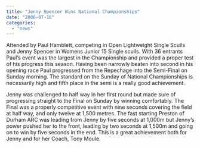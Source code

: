 ```yaml
---
title: "Jenny Spencer Wins National Championships"
date: "2006-07-16"
categories: 
  - "news"
---
```


Attended by Paul Hamblett, competing in Open Lightweight Single Sculls and Jenny Spencer in Womens Junior 15 Single sculls. With 36 entrants Paul’s event was the largest in the Championship and provided a proper test of his progress this season. Having been narrowly beaten into second in his opening race Paul progressed from the Repechage into the Semi-Final on Sunday morning. The standard on the Sunday of National Championships is necessarily high and fifth place in the semi is a really good achievement.

Jenny was challenged to half way in her first round but made sure of progressing straight to the Final on Sunday by winning comfortably. The Final was a properly competitive event with nine seconds covering the field at half way, and only twelve at 1,500 metres. The fast starting Preston of Durham ARC was leading from Jenny by five seconds at 1,000m but Jenny’s power pushed her to the front, leading by two seconds at 1,500m and going on to win by five seconds in the end. This is a great achievement both for Jenny and for her Coach, Tony Moule.
